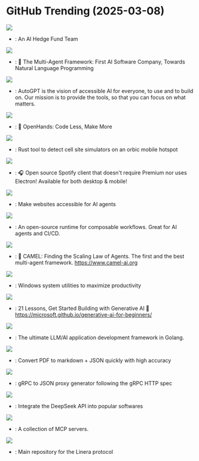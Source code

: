 # GitHub Trending (2025-03-08)

![](https://img.shields.io/badge/Python-New%201-green?style=flat-square&logo=appveyor)
- [](https://github.comundefined): An AI Hedge Fund Team

![](https://img.shields.io/badge/Python-New%20598-green?style=flat-square&logo=appveyor)
- [](https://github.comundefined): 🌟 The Multi-Agent Framework: First AI Software Company, Towards Natural Language Programming

![](https://img.shields.io/badge/Python-New%2099-green?style=flat-square&logo=appveyor)
- [](https://github.comundefined): AutoGPT is the vision of accessible AI for everyone, to use and to build on. Our mission is to provide the tools, so that you can focus on what matters.

![](https://img.shields.io/badge/Python-New%20180-green?style=flat-square&logo=appveyor)
- [](https://github.comundefined): 🙌 OpenHands: Code Less, Make More

![](https://img.shields.io/badge/Rust-New%20217-green?style=flat-square&logo=appveyor)
- [](https://github.comundefined): Rust tool to detect cell site simulators on an orbic mobile hotspot

![](https://img.shields.io/badge/Dart-New%20403-green?style=flat-square&logo=appveyor)
- [](https://github.comundefined): 🎧 Open source Spotify client that doesn't require Premium nor uses Electron! Available for both desktop & mobile!

![](https://img.shields.io/badge/Python-New%20422-green?style=flat-square&logo=appveyor)
- [](https://github.comundefined): Make websites accessible for AI agents

![](https://img.shields.io/badge/Go-New%2048-green?style=flat-square&logo=appveyor)
- [](https://github.comundefined): An open-source runtime for composable workflows. Great for AI agents and CI/CD.

![](https://img.shields.io/badge/Python-New%20350-green?style=flat-square&logo=appveyor)
- [](https://github.comundefined): 🐫 CAMEL: Finding the Scaling Law of Agents. The first and the best multi-agent framework. https://www.camel-ai.org

![](https://img.shields.io/badge/C%23-New%20184-green?style=flat-square&logo=appveyor)
- [](https://github.comundefined): Windows system utilities to maximize productivity

![](https://img.shields.io/badge/Jupyter%20Notebook-New%20577-green?style=flat-square&logo=appveyor)
- [](https://github.comundefined): 21 Lessons, Get Started Building with Generative AI 🔗 https://microsoft.github.io/generative-ai-for-beginners/

![](https://img.shields.io/badge/Go-New%2089-green?style=flat-square&logo=appveyor)
- [](https://github.comundefined): The ultimate LLM/AI application development framework in Golang.

![](https://img.shields.io/badge/Python-New%20205-green?style=flat-square&logo=appveyor)
- [](https://github.comundefined): Convert PDF to markdown + JSON quickly with high accuracy

![](https://img.shields.io/badge/Go-New%2067-green?style=flat-square&logo=appveyor)
- [](https://github.comundefined): gRPC to JSON proxy generator following the gRPC HTTP spec

![](https://img.shields.io/badge/none-New%20302-green?style=flat-square&logo=appveyor)
- [](https://github.comundefined): Integrate the DeepSeek API into popular softwares

![](https://img.shields.io/badge/none-New%20305-green?style=flat-square&logo=appveyor)
- [](https://github.comundefined): A collection of MCP servers.

![](https://img.shields.io/badge/Rust-New%20167-green?style=flat-square&logo=appveyor)
- [](https://github.comundefined): Main repository for the Linera protocol

